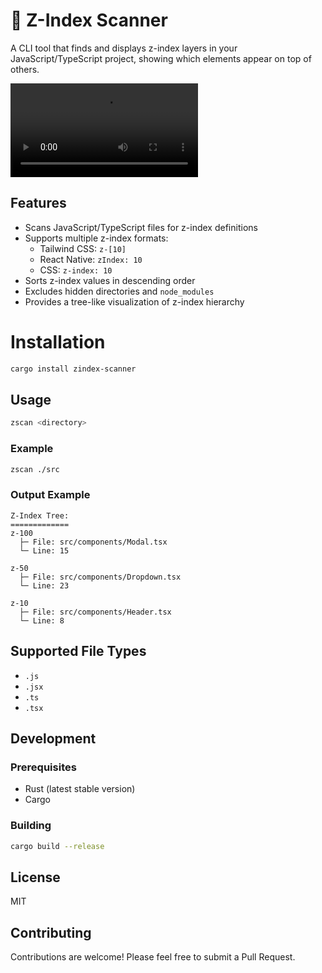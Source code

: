 # 🥞 Z-Index Scanner 

A CLI tool that finds and displays z-index layers in your JavaScript/TypeScript project, showing which elements appear on top of others.

![Demo](demo.mp4)

## Features

- Scans JavaScript/TypeScript files for z-index definitions
- Supports multiple z-index formats:
  - Tailwind CSS: `z-[10]`
  - React Native: `zIndex: 10`
  - CSS: `z-index: 10`
- Sorts z-index values in descending order
- Excludes hidden directories and `node_modules`
- Provides a tree-like visualization of z-index hierarchy


# Installation

```bash
cargo install zindex-scanner
```

## Usage

```bash
zscan <directory>
```

### Example

```bash
zscan ./src
```

### Output Example

```
Z-Index Tree:
=============
z-100
  ├─ File: src/components/Modal.tsx
  └─ Line: 15

z-50
  ├─ File: src/components/Dropdown.tsx
  └─ Line: 23

z-10
  ├─ File: src/components/Header.tsx
  └─ Line: 8
```


## Supported File Types

- `.js`
- `.jsx`
- `.ts`
- `.tsx`

## Development

### Prerequisites

- Rust (latest stable version)
- Cargo

### Building

```bash
cargo build --release
```



## License

MIT

## Contributing

Contributions are welcome! Please feel free to submit a Pull Request. 